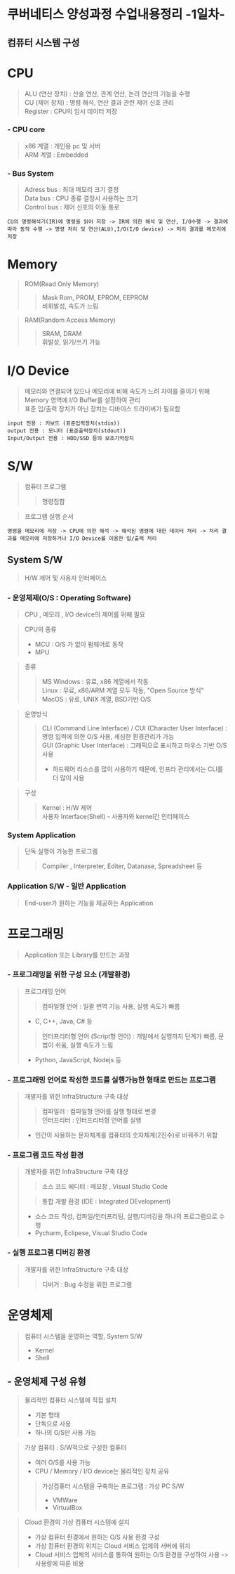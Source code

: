# 쿠버네티스 양성과정 수업내용정리 -1일차-

## 컴퓨터 시스템 구성
# CPU
> ALU (연산 장치) : 산술 연산, 관계 연산, 논리 연산의 기능을 수행  
> CU (제어 장치) : 명령 해석, 연산 결과 관련 제어 신호 관리  
> Register : CPU의 임시 데이터 저장

### - CPU core
> x86 계열 : 개인용 pc 및 서버  
> ARM 계열 : Embedded

### - Bus System 
> Adress bus : 최대 메모리 크기 결정  
> Data bus : CPU 종류 결정시 사용하는 크기  
> Control bus : 제어 신호의 이동 통로  

```
CU의 명령해석기(IR)에 명령을 읽어 저장 -> IR에 의한 해석 및 연산, I/O수행 -> 결과에 따라 동작 수행 -> 명령 처리 및 연산(ALU),I/O(I/O device) -> 처리 결과를 메모리에 저장
```

# Memory
> ROM(Read Only Memory)
> > Mask Rom, PROM, EPROM, EEPROM  
> 비휘발성, 속도가 느림

> RAM(Random Access Memory)
> > SRAM, DRAM  
> 휘발성, 읽기/쓰기 가능

# I/O Device
> 메모리와 연결되어 있으나 메모리에 비해 속도가 느려 차이를 줄이기 위해 Memory 영역에 I/O Buffer를 설정하여 관리  
> 표준 입/출력 장치가 아닌 장치는 디바이스 드라이버가 필요함
```
input 전용 : 키보드 (표준입력장치(stdin))
output 전용 : 모니터 (표준출력장치(stdout)) 
Input/Output 전용 : HDD/SSD 등의 보조기억장치
```

# S/W
> 컴퓨터 프로그램  
> > 명령집합   

> 프로그램 실행 순서
```
명령을 메모리에 저장 -> CPU에 의한 해석 -> 해석된 명령에 대한 데이터 처리 -> 처리 결과를 메모리에 저장하거나 I/O Device를 이용한 입/출력 처리
```
## System S/W 
> H/W 제어 및 사용자 인터페이스

### - 운영체제(O/S : Operating Software)
> CPU , 메모리 , I/O device의 제어를 위해 필요

> CPU의 종류
> - MCU : O/S 가 없이 펌웨어로 동작
> - MPU

> 종류 
> > MS Windows : 유료, x86 계열에서 작동  
> Linux : 무료, x86/ARM 계열 모두 작동, "Open Source 방식"  
> MacOS : 유료, UNIX 계열, BSD기반 O/S  

> 운영방식  
> > CLI (Command Line Interface) / CUI (Character User Interface) : 명령 입력에 의한 O/S 사용, 세심한 환경관리가 가능  
> GUI (Graphic User Interface) : 그래픽으로 표시하고 마우스 기반 O/S 사용
>  > - 하드웨어 리소스를 많이 사용하기 때문에, 인프라 관리에서는 CLI를 더 많이 사용

> 구성
> > Kernel : H/W 제어  
> 사용자 Interface(Shell) - 사용자와 kernel간 인터페이스

### System Application
> 단독 실행이 가능한 프로그램  
> > Compiler  , Interpreter, Editer, Datanase, Spreadsheet 등

### Application S/W - 일반 Application
> End-user가 원하는 기능을 제공하는 Application

# 프로그래밍
> Application 또는 Library를 만드는 과정

### - 프로그래밍을 위한 구성 요소 (개발환경)
> 프로그래밍 언어  
> > 컴파일형 언어 : 일괄 번역 기능 사용, 실행 속도가 빠름  
> - C, C++, Java, C# 등
>>  인터프리터형 언어 (Script형 언어) : 개발에서 실행까지 단계가 빠름, 문법이 쉬움, 실행 속도가 느림  
> - Python, JavaScript, Nodejs 등

### - 프로그래밍 언어로 작성한 코드를 실행가능한 형태로 만드는 프로그램
> 개발자를 위한 InfraStructure 구축 대상  
> > 컴파일러 : 컴파일형 언어를 실행 형태로 변경  
> 인터프리터 : 인터프리터형 언어를 실행  
>  - 인간이 사용하는 문자체계를 컴퓨터의 숫자체계(2진수)로 바꿔주기 위함

### - 프로그램 코드 작성 환경
> 개발자를 위한 InfraStructure 구축 대상 
> > 소스 코드 에디터 : 메모장 , Visual Studio Code  
> 
> > 통합 개발 환경 (IDE : Integrated DEvelopment)
> - 소스 코드 작성, 컴파일/인터프리팅, 실행/디버깅을 하나의 프로그램으로 수행   
> - Pycharm, Eclipese, Visual Studio Code 

### - 실행 프로그램 디버깅 환경 
> 개발자를 위한 InfraStructure 구축 대상
> > 디버거 : Bug 수정을 위한 프로그램

# 운영체제
> 컴퓨터 시스템을 운영하는 역할, System S/W  
> - Kernel
> - Shell

## - 운영체제 구성 유형

> 물리적인 컴퓨터 시스템에 직접 설치
> - 기본 형태
> - 단독으로 사용
> - 하나의 O/S만 사용 가능

> 가상 컴퓨터 : S/W적으로 구성한 컴퓨터
> - 여러 O/S를 사용 가능
> - CPU / Memory / I/O device는 물리적인 장치 공유 
> > 가상컴퓨터 시스템을 구축하는 프로그램 : 가상 PC S/W 
>> - VMWare 
>> - VirtualBox 

> Cloud 환경의 가상 컴퓨터 시스템에 설치
> - 가상 컴퓨터 환경에서 원하는 O/S 사용 환경 구성
> - 가상 컴퓨터 환경의 위치는 Cloud 서비스 업체의 서버에 위치
> - Cloud 서비스 업체의 서비스를 통하여 원하는 O/S 환경을 구성하여 사용 -> 사용량에 따른 비용